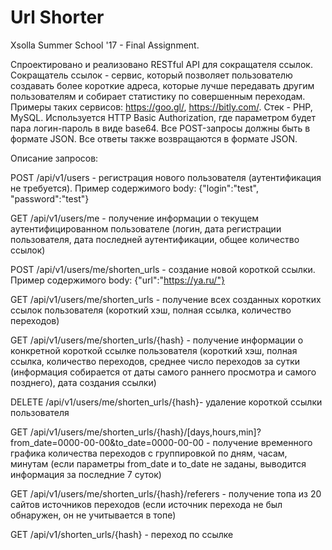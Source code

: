 # Url Shorter
Xsolla Summer School '17 - Final Assignment.

Спроектировано и реализовано RESTful API для сокращателя ссылок.
Сокращатель ссылок - сервис, который позволяет пользователю создавать более короткие адреса, которые лучше передавать другим пользователям и собирает статистику по совершенным переходам. 
Примеры таких сервисов: https://goo.gl/, https://bitly.com/. 
Cтек - PHP, MySQL.
Используется HTTP Basic Authorization, где параметром будет пара логин-пароль в виде base64.
Все POST-запросы должны быть в формате JSON.
Все ответы также возвращаются в формате JSON.

Описание запросов:

POST /api/v1/users - регистрация нового пользователя (аутентификация не требуется). Пример содержимого body: {"login":"test", "password":"test"}

GET  /api/v1/users/me - получение информации о текущем аутентифицированном пользователе (логин, дата регистрации пользователя, дата последней аутентификации, общее количество ссылок)

POST /api/v1/users/me/shorten_urls - создание новой короткой ссылки. Пример содержимого body: {"url":"https://ya.ru/"}

GET /api/v1/users/me/shorten_urls - получение всех созданных коротких ссылок пользователя (короткий хэш, полная ссылка, количество переходов)

GET /api/v1/users/me/shorten_urls/{hash} - получение информации о конкретной короткой ссылке пользователя (короткий хэш, полная ссылка, количество переходов, среднее число переходов за сутки (информация собирается от даты самого раннего просмотра и самого позднего), дата создания ссылки)

DELETE /api/v1/users/me/shorten_urls/{hash}- удаление короткой ссылки пользователя

GET /api/v1/users/me/shorten_urls/{hash}/[days,hours,min]?from_date=0000-00-00&to_date=0000-00-00 - получение временного графика количества переходов с группировкой по дням, часам, минутам (если параметры from_date и to_date не заданы, выводится информация за последние 7 суток)

GET /api/v1/users/me/shorten_urls/{hash}/referers - получение топа из 20 сайтов иcточников переходов (если источник перехода не был обнаружен, он не учитывается в топе)

GET /api/v1/shorten_urls/{hash} - переход по ссылке 